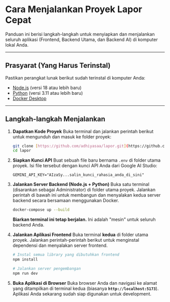 # Cara Menjalankan Proyek Lapor Cepat

Panduan ini berisi langkah-langkah untuk menyiapkan dan menjalankan seluruh aplikasi (Frontend, Backend Utama, dan Backend AI) di komputer lokal Anda.

---

## Prasyarat (Yang Harus Terinstal)

Pastikan perangkat lunak berikut sudah terinstal di komputer Anda:
* [Node.js](https://nodejs.org/) (versi 18 atau lebih baru)
* [Python](https://www.python.org/) (versi 3.11 atau lebih baru)
* [Docker Desktop](https://www.docker.com/products/docker-desktop/)

---

## Langkah-langkah Menjalankan

1.  **Dapatkan Kode Proyek**
    Buka terminal dan jalankan perintah berikut untuk mengunduh dan masuk ke folder proyek:
    ```bash
    git clone [https://github.com/adhiyasaa/lapor.git](https://github.com/adhiyasaa/lapor.git)
    cd lapor
    ```

2.  **Siapkan Kunci API**
    Buat sebuah file baru bernama `.env` di folder utama proyek. Isi file tersebut dengan kunci API Anda dari Google AI Studio:
    ```
    GEMINI_API_KEY="AIzaSy...salin_kunci_rahasia_anda_di_sini"
    ```

3.  **Jalankan Server Backend (Node.js + Python)**
    Buka satu terminal (disarankan sebagai Administrator) di folder utama proyek. Jalankan perintah di bawah ini untuk membangun dan menyalakan kedua server backend secara bersamaan menggunakan Docker.
    ```bash
    docker-compose up --build
    ```
    **Biarkan terminal ini tetap berjalan.** Ini adalah "mesin" untuk seluruh backend Anda.

4.  **Jalankan Aplikasi Frontend**
    Buka terminal **kedua** di folder utama proyek. Jalankan perintah-perintah berikut untuk menginstal dependensi dan menyalakan server frontend.
    ```bash
    # Instal semua library yang dibutuhkan frontend
    npm install

    # Jalankan server pengembangan
    npm run dev
    ```

5.  **Buka Aplikasi di Browser**
    Buka browser Anda dan navigasi ke alamat yang ditampilkan di terminal kedua (biasanya **`http://localhost:5173`**). Aplikasi Anda sekarang sudah siap digunakan untuk development.